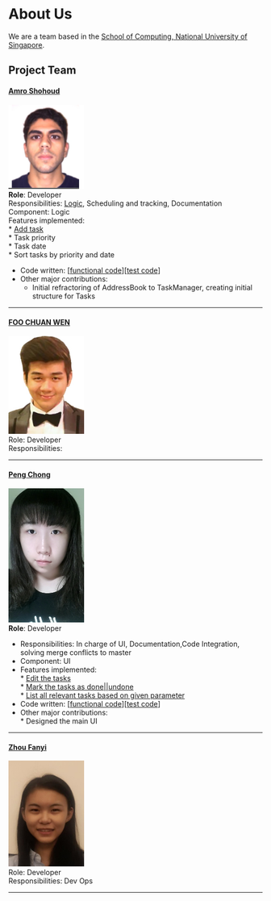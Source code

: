 # About Us

We are a team based in the [School of Computing, National University of Singapore](http://www.comp.nus.edu.sg).

## Project Team

#### [Amro Shohoud](https://github.com/AmroShohoud) <br>
<img src="images/amroshohoud.png" width="150"><br>
**Role**: Developer <br>
Responsibilities: [Logic](https://github.com/CS2103JAN2017-T15-B4/main/blob/master/docs/DeveloperGuide.md#23-logic-component), Scheduling and tracking, Documentation <br>
Component: Logic <br>
Features implemented: <br>
	* [Add task](https://github.com/CS2103JAN2017-T15-B4/main/blob/master/docs/UserGuide.md#32-adding-a-task-add)<br>
	* Task priority <br>
	* Task date <br>
	* Sort tasks by priority and date <br>
* Code written: [[functional code](https://github.com/CS2103JAN2017-T15-B4/main/blob/master/collated/main/A0163996J.md)][[test code](https://github.com/CS2103JAN2017-T15-B4/main/blob/master/collated/test/A0163996J.md)]
* Other major contributions: <br>
	* Initial refractoring of AddressBook to TaskManager, creating initial structure for Tasks
-----

#### [FOO CHUAN WEN](https://github.com/fcw6323)
<img src="images/chuanwen.jpg" width="150"><br>
Role: Developer <br>
Responsibilities: 

-----

#### [Peng Chong](https://github.com/Ellie-Peng)<br>
<img src="images/pengchong.jpg" width="150"><br>
**Role**: Developer <br>
* Responsibilities: In charge of UI, Documentation,Code Integration, solving merge conflicts to master<br>
* Component: UI <br>
* Features implemented: <br>
        * [Edit the tasks](https://github.com/CS2103JAN2017-T15-B4/main/blob/master/docs/AboutUs.md) <br>
        * [Mark the tasks as done||undone](https://github.com/CS2103JAN2017-T15-B4/main/blob/master/docs/AboutUs.md) <br> 
        * [List all relevant tasks based on given parameter](https://github.com/CS2103JAN2017-T15-B4/main/blob/master/docs/AboutUs.md) <br>
* Code written: [[functional code](https://github.com/CS2103JAN2017-T15-B4/main/blob/master/collated/main/A0141872E.md)][[test code](https://github.com/CS2103JAN2017-T15-B4/main/blob/master/collated/test/A0141872E.md)]
* Other major contributions: <br>
		* Designed the main UI

-----

#### [Zhou Fanyi](https://github.com/fanyiii)
<img src="images/fanyi.jpg" width="150"><br>
Role: Developer <br>
Responsibilities: Dev Ops

 -----
